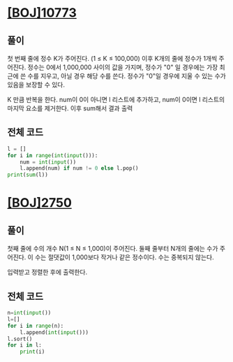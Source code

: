 # [[BOJ]10773](https://www.acmicpc.net/problem/10773)

## 풀이
첫 번째 줄에 정수 K가 주어진다. (1 ≤ K ≤ 100,000)
이후 K개의 줄에 정수가 1개씩 주어진다. 정수는 0에서 1,000,000 사이의 값을 가지며, 정수가 "0" 일 경우에는 가장 최근에 쓴 수를 지우고, 아닐 경우 해당 수를 쓴다.
정수가 "0"일 경우에 지울 수 있는 수가 있음을 보장할 수 있다.

K 만큼 반복을 한다. num이 0이 아니면 l 리스트에 추가하고, num이 0이면 l 리스트의 마지막 요소를 제거한다.
이후 sum해서 결과 출력
## 전체 코드
```Python
l = []
for i in range(int(input())):
    num = int(input())
    l.append(num) if num != 0 else l.pop()
print(sum(l))
```

# [[BOJ]2750](https://www.acmicpc.net/problem/2750)

## 풀이

첫째 줄에 수의 개수 N(1 ≤ N ≤ 1,000)이 주어진다. 둘째 줄부터 N개의 줄에는 수가 주어진다. 이 수는 절댓값이 1,000보다 작거나 같은 정수이다. 수는 중복되지 않는다.

입력받고 정렬한 후에 출력한다.


## 전체 코드
```Python
n=int(input())
l=[]
for i in range(n):
    l.append(int(input()))
l.sort()
for i in l:
    print(i)
```
